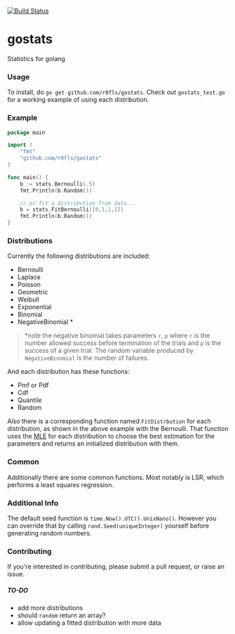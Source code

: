 [![Build Status](https://travis-ci.org/r0fls/gostats.png)](https://travis-ci.org/r0fls/gostats)
# gostats
Statistics for golang

### Usage

To install, do `go get github.com/r0fls/gostats`. Check out `gostats_test.go` for a working example of using each distribution.

### Example
```go
package main

import (
    "fmt"
    "github.com/r0fls/gostats"
)

func main() {
    b := stats.Bernoulli(.5)
    fmt.Println(b.Random())

    // or fit a distribution from data...
    b = stats.FitBernoulli([0,1,1,1])
    fmt.Println(b.Random())
}
```
### Distributions
Currently the following distributions are included:
- Bernoulli
- Laplace
- Poisson
- Geometric
- Weibull
- Exponential
- Binomial
- NegativeBinomial \*

>\*note the negative binomial takes parameters `r`, `p` where `r` is the number allowed success before termination of the trials and `p` is the success of a given trial. The random variable produced by `NegativeBinomial` is the number of failures.


And each distribution has these functions:
- Pmf or Pdf
- Cdf
- Quantile
- Random

Also there is a corresponding function named `FitDistrbution` for each distribution, as shown in the above example with the Bernoulli. That function uses the [MLE](https://en.wikipedia.org/wiki/Maximum_likelihood) for each distribution to choose the best estimation for the parameters and returns an initialized distribution with them.

### Common
Additionally there are some common functions. Most notably is LSR, which performs a least squares regression.

### Additional Info

The default seed function is `time.Now().UTC().UnixNano()`. However you can override that by calling `rand.Seed(uniqueInteger)` yourself before generating random numbers.

### Contributing
If you're interested in contributing, please submit a pull request, or raise an issue.

##### TO-DO
- add more distributions
- should `random` return an array?
- allow updating a fitted distribution with more data
